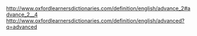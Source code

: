 http://www.oxfordlearnersdictionaries.com/definition/english/advance_2#advance_2__4
http://www.oxfordlearnersdictionaries.com/definition/english/advanced?q=advanced
